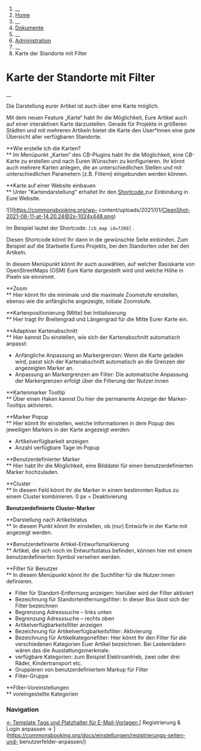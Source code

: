   1. __
  2. [ Home  ](https://commonsbooking.org/)
  3. __
  4. [ Dokumente  ](https://commonsbooking.org/dokumentation/)
  5. __
  6. [ Administration  ](https://commonsbooking.org/docs/einstellungen/)
  7. __
  8. Karte der Standorte mit Filter 

#  Karte der Standorte mit Filter

__

Die Darstellung eurer Artikel ist auch über eine Karte möglich.

Mit dem neuen Feature „Karte“ habt Ihr die Möglichkeit, Eure Artikel auch auf
einer interaktiven Karte darzustellen. Gerade für Projekte in größeren Städten
und mit mehreren Artikeln bietet die Karte den User*innen eine gute Übersicht
aller verfügbaren Standorte.

**Wie erstelle ich die Karten?  
** Im Menüpunkt „Karten“ des CB-Plugins habt Ihr die Möglichkeit, eine CB-
Karte zu erstellen und nach Euren Wünschen zu konfigurieren. Ihr könnt auch
mehrere Karten anlegen, die an unterschiedlichen Stellen und mit
unterschiedlichen Parametern (z.B. Filtern) eingebunden werden können.

**Karte auf einer Website einbauen  
** Unter "Kartendarstellung" erhaltet Ihr den [ Shortcode
](https://commonsbooking.org/docs/einstellungen/shortcodes/) zur Einbindung in
Eure Website.

![](https://commonsbooking.org/wp-
content/uploads/2021/01/CleanShot-2021-06-11-at-14.20.24@2x-1024x448.png)

Im Beispiel lautet der Shortcode: ` [cb_map id=7269] ` .

Diesen Shortcode könnt Ihr dann in die gewünschte Seite einbinden. Zum
Beispiel auf die Startseite Eures Projekts, bei den Standorten oder bei den
Artikeln.

In diesem Menüpunkt könnt Ihr auch auswählen, auf welcher Basiskarte von
OpenStreetMaps (OSM) Eure Karte dargestellt wird und welche Höhe in Pixeln sie
einnimmt.

**Zoom  
** Hier könnt Ihr die minimale und die maximale Zoomstufe einstellen, ebenso
wie die anfängliche angezeigte, initiale Zoomstufe.

**Kartenpositionierung (Mitte) bei Initialisierung  
** Hier tragt Ihr Breitengrad und Längengrad für die Mitte Eurer Karte ein.

**Adaptiver Kartenabschnitt  
** Hier kannst Du einstellen, wie sich der Kartenabschnitt automatisch
anpasst:

  * Anfängliche Anpassung an Markergrenzen: Wenn die Karte geladen wird, passt sich der Kartenabschnitt automatisch an die Grenzen der angezeigten Marker an. 
  * Anpassung an Markergrenzen am Filter: Die automatische Anpassung der Markergrenzen erfolgt über die Filterung der Nutzer:innen 

**Kartenmarker Tooltip  
** Über einen Haken kannst Du hier die permanente Anzeige der Marker-Tooltips
aktivieren.

**Marker Popup  
** Hier könnt Ihr einstellen, welche Informationen in dem Popup des jeweiligen
Markers in der Karte angezeigt werden:

  * Artikelverfügbarkeit anzeigen 
  * Anzahl verfügbare Tage im Popup 

**Benutzerdefinierter Marker  
** Hier habt Ihr die Möglichkeit, eine Bilddatei für einen benutzerdefinierten
Marker hochzuladen.

**Cluster  
** In diesem Feld könnt Ihr die Marker in einem bestimmten Radius zu einem
Cluster kombinieren. 0 px = Deaktivierung

**Benutzerdefinierte Cluster-Marker**

**Darstellung nach Artikelstatus  
** In diesem Punkt könnt Ihr einstellen, ob (nur) Entwürfe in der Karte mit
angezeigt werden.

**Benutzerdefinierte Artikel-Entwurfsmarkierung  
** Artikel, die sich noch im Entwurfsstatus befinden, können hier mit einem
benutzerdefinierten Symbol versehen werden.

**Filter für Benutzer  
** In diesem Menüpunkt könnt Ihr die Suchfilter für die Nutzer:innen
definieren.

  * Filter für Standort-Entfernung anzeigen: hierüber wird der Filter aktiviert 
  * Bezeichnung für Standortentfernungsfilter: In dieser Box lässt sich der Filter bezeichnen 
  * Begrenzung Adresssuche – links unten 
  * Begrenzung Adresssuche – rechts oben 
  * Artikelverfügbarkeitsfilter anzeigen 
  * Bezeichnung für Artikelverfügbarkeitsfilter: Aktivierung 
  * Bezeichnung für Artikelkategoriefilter: Hier könnt Ihr den Filter für die verschiedenen Kategorien Euer Artikel bezeichnen. Bei Lastenrädern wären das die Ausstattungsmerkmale. 
  * verfügbare Kategorien: zum Beispiel Elektroantrieb, zwei oder drei Räder, Kindertransport etc. 
  * Gruppieren von benutzerdefiniertem Markup für Filter 
  * Filter-Gruppe 

**Filter-Voreinstellungen  
** voreingestellte Kategorien

###  Navigation

[ ← Template Tags und Platzhalter für E-Mail-Vorlagen
](https://commonsbooking.org/docs/einstellungen/template-tags/) [
Registrierung & Login anpassen →
](https://commonsbooking.org/docs/einstellungen/registrierungs-seiten-und-
benutzerfelder-anpassen/)

